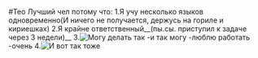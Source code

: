 #Тео Лучший чел потому что:
1.Я учу несколько языков одновременно(И ничего не получается, держусь на гориле и кириешках)
2.Я крайне ответственный__(пы.сы. приступил к задаче через 3 недели)__
3.![Могу делать так](https://www.youtube.com/watch?v=dQw4w9WgXcQ)
    -и так могу
    -люблю работать
    -очень 
4.![И вот так тоже](https://s0.rbk.ru/v6_top_pics/media/img/0/10/756372136012100.jpg)